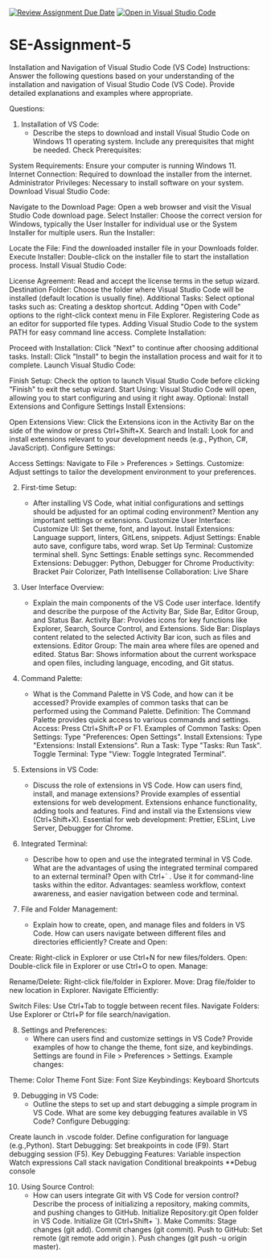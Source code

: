 [![Review Assignment Due Date](https://classroom.github.com/assets/deadline-readme-button-22041afd0340ce965d47ae6ef1cefeee28c7c493a6346c4f15d667ab976d596c.svg)](https://classroom.github.com/a/XoLGRbHq)
[![Open in Visual Studio Code](https://classroom.github.com/assets/open-in-vscode-2e0aaae1b6195c2367325f4f02e2d04e9abb55f0b24a779b69b11b9e10269abc.svg)](https://classroom.github.com/online_ide?assignment_repo_id=15287702&assignment_repo_type=AssignmentRepo)
# SE-Assignment-5
Installation and Navigation of Visual Studio Code (VS Code)
 Instructions:
Answer the following questions based on your understanding of the installation and navigation of Visual Studio Code (VS Code). Provide detailed explanations and examples where appropriate.

 Questions:

1. Installation of VS Code:
   - Describe the steps to download and install Visual Studio Code on Windows 11 operating system. Include any prerequisites that might be needed.
   Check Prerequisites:

System Requirements: Ensure your computer is running Windows 11.
Internet Connection: Required to download the installer from the internet.
Administrator Privileges: Necessary to install software on your system.
Download Visual Studio Code:

Navigate to the Download Page: Open a web browser and visit the Visual Studio Code download page.
Select Installer: Choose the correct version for Windows, typically the User Installer for individual use or the System Installer for multiple users.
Run the Installer:

Locate the File: Find the downloaded installer file in your Downloads folder.
Execute Installer: Double-click on the installer file to start the installation process.
Install Visual Studio Code:

License Agreement: Read and accept the license terms in the setup wizard.
Destination Folder: Choose the folder where Visual Studio Code will be installed (default location is usually fine).
Additional Tasks: Select optional tasks such as:
Creating a desktop shortcut.
Adding "Open with Code" options to the right-click context menu in File Explorer.
Registering Code as an editor for supported file types.
Adding Visual Studio Code to the system PATH for easy command line access.
Complete Installation:

Proceed with Installation: Click "Next" to continue after choosing additional tasks.
Install: Click "Install" to begin the installation process and wait for it to complete.
Launch Visual Studio Code:

Finish Setup: Check the option to launch Visual Studio Code before clicking "Finish" to exit the setup wizard.
Start Using: Visual Studio Code will open, allowing you to start configuring and using it right away.
Optional: Install Extensions and Configure Settings
Install Extensions:

Open Extensions View: Click the Extensions icon in the Activity Bar on the side of the window or press Ctrl+Shift+X.
Search and Install: Look for and install extensions relevant to your development needs (e.g., Python, C#, JavaScript).
Configure Settings:

Access Settings: Navigate to File > Preferences > Settings.
Customize: Adjust settings to tailor the development environment to your preferences.

2. First-time Setup:
   - After installing VS Code, what initial configurations and settings should be adjusted for an optimal coding environment? Mention any important settings or extensions.
   Customize User Interface:
Customize UI: Set theme, font, and layout.
Install Extensions: Language support, linters, GitLens, snippets.
Adjust Settings: Enable auto save, configure tabs, word wrap.
Set Up Terminal: Customize terminal shell.
Sync Settings: Enable settings sync.
Recommended Extensions:
Debugger: Python, Debugger for Chrome
Productivity: Bracket Pair Colorizer, Path Intellisense
Collaboration: Live Share

3. User Interface Overview:
   - Explain the main components of the VS Code user interface. Identify and describe the purpose of the Activity Bar, Side Bar, Editor Group, and Status Bar.
Activity Bar: Provides icons for key functions like Explorer, Search, Source Control, and Extensions.
Side Bar: Displays content related to the selected Activity Bar icon, such as files and extensions.
Editor Group: The main area where files are opened and edited.
Status Bar: Shows information about the current workspace and open files, including language, encoding, and Git status.

4. Command Palette:
   - What is the Command Palette in VS Code, and how can it be accessed? Provide examples of common tasks that can be performed using the Command Palette.
Definition: The Command Palette provides quick access to various commands and settings.
Access: Press Ctrl+Shift+P or F1.
Examples of Common Tasks:
Open Settings: Type "Preferences: Open Settings".
Install Extensions: Type "Extensions: Install Extensions".
Run a Task: Type "Tasks: Run Task".
Toggle Terminal: Type "View: Toggle Integrated Terminal".

5. Extensions in VS Code:
   - Discuss the role of extensions in VS Code. How can users find, install, and manage extensions? Provide examples of essential extensions for web development.
Extensions enhance functionality, adding tools and features. Find and install via the Extensions view (Ctrl+Shift+X). Essential for web development: Prettier, ESLint, Live Server, Debugger for Chrome.

6. Integrated Terminal:
   - Describe how to open and use the integrated terminal in VS Code. What are the advantages of using the integrated terminal compared to an external terminal?
   Open with Ctrl+` . Use it for command-line tasks within the editor. Advantages: seamless workflow, context awareness, and easier navigation between code and terminal.

7. File and Folder Management:
   - Explain how to create, open, and manage files and folders in VS Code. How can users navigate between different files and directories efficiently?
Create and Open:

Create: Right-click in Explorer or use Ctrl+N for new files/folders.
Open: Double-click file in Explorer or use Ctrl+O to open.
Manage:

Rename/Delete: Right-click file/folder in Explorer.
Move: Drag file/folder to new location in Explorer.
Navigate Efficiently:

Switch Files: Use Ctrl+Tab to toggle between recent files.
Navigate Folders: Use Explorer or Ctrl+P for file search/navigation.

8. Settings and Preferences:
   - Where can users find and customize settings in VS Code? Provide examples of how to change the theme, font size, and keybindings.
Settings are found in File > Preferences > Settings. Example changes:

Theme: Color Theme
Font Size: Font Size
Keybindings: Keyboard Shortcuts



9. Debugging in VS Code:
   - Outline the steps to set up and start debugging a simple program in VS Code. What are some key debugging features available in VS Code?
Configure Debugging:

Create launch in .vscode folder.
Define configuration for language (e.g.,Python).
Start Debugging:
Set breakpoints in code (F9).
Start debugging session (F5).
Key Debugging Features:
Variable inspection
Watch expressions
Call stack navigation
Conditional breakpoints
**Debug console



10. Using Source Control:
    - How can users integrate Git with VS Code for version control? Describe the process of initializing a repository, making commits, and pushing changes to GitHub.
Initialize Repository:git 
Open folder in VS Code.
Initialize Git (Ctrl+Shift+ `).
Make Commits:
Stage changes (git add).
Commit changes (git commit).
Push to GitHub:
Set remote (git remote add origin <repository-url>).
Push changes (git push -u origin master).
 

